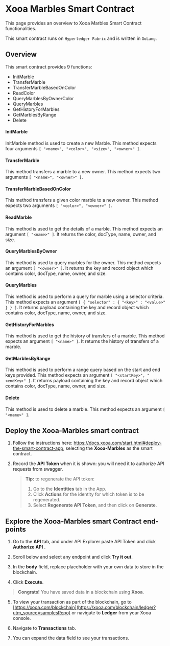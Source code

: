# Xooa Marbles Smart Contract

This page provides an overview to Xooa Marbles Smart Contract functionalities.

This smart contract runs on `Hyperledger Fabric` and is written in `GoLang`.


## Overview

This smart contract provides 9 functions:
  
  * InitMarble
  * TransferMarble
  * TransferMarbleBasedOnColor
  * ReadColor
  * QueryMarblesByOwnerColor
  * QueryMarbles
  * GetHistoryForMarbles
  * GetMarblesByRange
  * Delete


#### InitMarble

InitMarble method is used to create a new Marble.
This method expects four arguments `[ "<name>", "<color>", "<size>", "<owner>" ]`.


#### TransferMarble

This method transfers a marble to a new owner.
This method expects two arguments `[ "<name>", "<owner>" ]`.


#### TransferMarbleBasedOnColor

This method transfers a given color marble to a new owner.
This method expects two arguments `[ "<color>", "<owner>" ]`.


#### ReadMarble

This method is used to get the details of a marble.
This method expects an argument `[ "<name>" ]`.
It returns the color, docType, name, owner, and size.


#### QueryMarblesByOwner

This method is used to query marbles for the owner.
This method expects an argument `[ "<owner>" ]`.
It returns the key and record object which contains color, docType, name, owner, and size.


#### QueryMarbles

This method is used to perform a query for marble using a selector criteria.
This method expects an argument `[ { "selector" : { "<key>" : "<value>" } } ]`.
It returns payload containing the key and record object which contains color, docType, name, owner, and size.


#### GetHistoryForMarbles

This method is used to get the history of transfers of a marble.
This method expects an argument `[ "<name>" ]`.
It returns the history of transfers of a marble.


#### GetMarblesByRange

This method is used to perform a range query based on the start and end keys provided.
This method expects an argument `[ "<startKey>", "<endKey>" ]`.
It returns payload containing the key and record object which contains color, docType, name, owner, and size.


#### Delete

This method is used to delete a marble.
This method expects an argument `[ "<name>" ]`.


## Deploy the Xooa-Marbles smart contract 
 
1. Follow the instructions here: https://docs.xooa.com/start.html#deploy-the-smart-contract-app, selecting the **Xooa-Marbles** as the smart contract.

2. Record the **API Token** when it is shown: you will need it to authorize API requests from swagger.

   > **Tip:**  to regenerate the API token: 
   >
   > 1. Go to the **Identities** tab in the App. 
   > 2. Click **Actions** for the identity for which token is to be regenerated.
   > 3. Select **Regenerate API Token**, and then click on **Generate**.


## Explore the Xooa-Marbles smart Contract end-points

1. Go to the **API** tab, and  under API Explorer paste API Token and click **Authorize API** .

2. Scroll below and select any endpoint and click **Try it out**.

3. In the **body** field, replace placeholder with your own data to store in the blockchain.

4. Click **Execute**. 

> **Congrats!** You have saved data in a blockchain using **Xooa**.

5. To view your transaction as part of the blockchain, go to [https://xooa.com/blockchain](https://xooa.com/blockchain/ledger?utm_source=samplesRepo) or navigate to **Ledger** from your Xooa console.

6. Navigate to **Transactions** tab.

7. You can expand the data field to see your transactions.